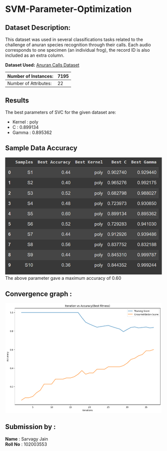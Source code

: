 # SVM-Parameter-Optimization

## Dataset Description:
This dataset was used in several classifications tasks related to the challenge of anuran species recognition through their calls. Each audio corresponds to one specimen (an individual frog), the record ID is also included as an extra column.

**Dataset Used:** [Anuran Calls Dataset](https://archive.ics.uci.edu/ml/datasets/Anuran+Calls+%28MFCCs%29)

| Number of Instances:  | 7195 |
|-----------------------|--------|
| Number of Attributes: |  22   |


## Results

The best parameters of SVC for the given dataset are:
- Kernel : poly
- C : 0.899134
- Gamma : 0.895362  


## Sample Data Accuracy
![image](https://github.com/Sarvagy-Jain/SVM-Parameter-Optimisation/blob/main/sample_table.PNG)
The above parameter gave a maximum accuracy of 0.60

## Convergence graph  : 

![image](https://github.com/Sarvagy-Jain/SVM-Parameter-Optimisation/blob/main/learn.png)




## Submission by :
**Name** : Sarvagy Jain
<br>
**Roll No** : 102003553


